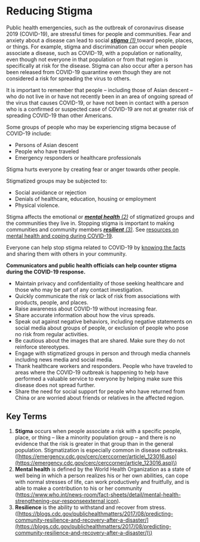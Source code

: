 # Reducing Stigma

Public health emergencies, such as the outbreak of coronavirus disease 2019 \(COVID-19\), are stressful times for people and communities. Fear and anxiety about a disease can lead to social [_**stigma** \(1\)_ ](https://www.cdc.gov/coronavirus/2019-ncov/symptoms-testing/reducing-stigma.html#t1)toward people, places, or things. For example, stigma and discrimination can occur when people associate a disease, such as COVID-19, with a population or nationality, even though not everyone in that population or from that region is specifically at risk for the disease. Stigma can also occur after a person has been released from COVID-19 quarantine even though they are not considered a risk for spreading the virus to others.

It is important to remember that people – including those of Asian descent – who do not live in or have not recently been in an area of ongoing spread of the virus that causes COVID-19, or have not been in contact with a person who is a confirmed or suspected case of COVID-19 are not at greater risk of spreading COVID-19 than other Americans.

Some groups of people who may be experiencing stigma because of COVID-19 include:

* Persons of Asian descent
* People who have traveled
* Emergency responders or healthcare professionals

Stigma hurts everyone by creating fear or anger towards other people.

Stigmatized groups may be subjected to:

* Social avoidance or rejection
* Denials of healthcare, education, housing or employment
* Physical violence.

Stigma affects the emotional or [_**mental health** \(2\)_](https://www.cdc.gov/coronavirus/2019-ncov/symptoms-testing/reducing-stigma.html#t2) of stigmatized groups and the communities they live in. Stopping stigma is important to making communities and community members [_**resilient** \(3\)_](https://www.cdc.gov/coronavirus/2019-ncov/symptoms-testing/reducing-stigma.html#t3). See [resources on mental health and coping during COVID-19](https://www.cdc.gov/coronavirus/2019-ncov/about/coping.html).

Everyone can help stop stigma related to COVID-19 by [knowing the facts](https://www.cdc.gov/coronavirus/2019-ncov/about/share-facts.html) and sharing them with others in your community.

**Communicators and public health officials can help counter stigma during the COVID-19 response.**

* Maintain privacy and confidentiality of those seeking healthcare and those who may be part of any contact investigation.
* Quickly communicate the risk or lack of risk from associations with products, people, and places.
* Raise awareness about COVID-19 without increasing fear.
* Share accurate information about how the virus spreads.
* Speak out against negative behaviors, including negative statements on social media about groups of people, or exclusion of people who pose no risk from regular activities.
* Be cautious about the images that are shared. Make sure they do not reinforce stereotypes.
* Engage with stigmatized groups in person and through media channels including news media and social media.
* Thank healthcare workers and responders. People who have traveled to areas where the COVID-19 outbreak is happening to help have performed a valuable service to everyone by helping make sure this disease does not spread further.
* Share the need for social support for people who have returned from China or are worried about friends or relatives in the affected region.

## Key Terms

1. **Stigma** occurs when people associate a risk with a specific people, place, or thing – like a minority population group – and there is no evidence that the risk is greater in that group than in the general population. Stigmatization is especially common in disease outbreaks. \([https://emergency.cdc.gov/cerc/cerccorner/article\_123016.asp](https://emergency.cdc.gov/cerc/cerccorner/article_123016.asp)\)
2. **Mental health** is defined by the World Health Organization as a state of well being in which a person realizes his or her own abilities, can cope with normal stresses of life, can work productively and fruitfully, and is able to make a contribution to his or her community \([https://www.who.int/news-room/fact-sheets/detail/mental-health-strengthening-our-responseexternal icon](https://www.who.int/news-room/fact-sheets/detail/mental-health-strengthening-our-response)\).
3. **Resilience** is the ability to withstand and recover from stress. \([https://blogs.cdc.gov/publichealthmatters/2017/08/predicting-community-resilience-and-recovery-after-a-disaster/](https://blogs.cdc.gov/publichealthmatters/2017/08/predicting-community-resilience-and-recovery-after-a-disaster/)\)

